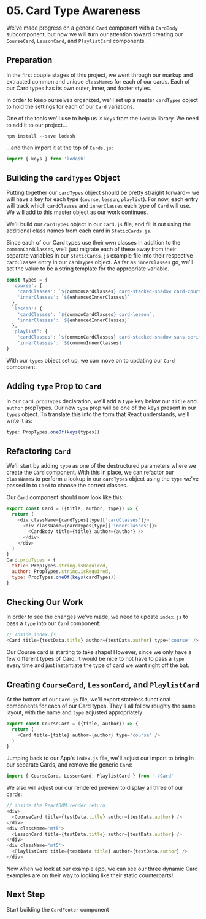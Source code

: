 # 05. Card Type Awareness
We've made progress on a generic `Card` component with a `CardBody` subcomponent, but now we will turn our attention toward creating our `CourseCard`, `LessonCard`, and `PlaylistCard` components.

## Preparation
In the first couple stages of this project, we went through our markup and extracted common and unique `className`s for each of our cards. Each of our Card types has its own outer, inner, and footer styles.

In order to keep ourselves organized, we'll set up a master `cardTypes` object to hold the settings for each of our `Card` variations.

One of the tools we'll use to help us is `keys` from the `lodash` library. We need to add it to our project...

```
npm install --save lodash
```

...and then import it at the top of `Cards.js`:

```javascript
import { keys } from 'lodash'
```

## Building the `cardTypes` Object
Putting together our `cardTypes` object should be pretty straight forward-- we will have a key for each type (`course`, `lesson`, `playlist`). For now, each entry will track which `cardClasses` and `innerClasses` each type of `Card` will use. We will add to this master object as our work continues.

We'll build our `cardTypes` object in our `Card.js` file, and fill it out using the additional class names from each card in `StaticCards.js`.

Since each of our Card types use their own classes in addition to the `commonCardClasses`, we'll just migrate each of these away from their separate variables in our `StaticCards.js` example file into their respective `cardClasses` entry in our `cardTypes` object. As far as `innerClasses` go, we'll set the value to be a string template for the appropriate variable. 

```javascript
const types = {
  'course': {
    'cardClasses': `${commonCardClasses} card-stacked-shadow card-course`,
    'innerClasses': `${enhancedInnerClasses}`
  },
  'lesson': {
    'cardClasses': `${commonCardClasses} card-lesson`,
    'innerClasses': `${enhancedInnerClasses}`
  },
  'playlist': {
    'cardClasses': `${commonCardClasses} card-stacked-shadow sans-serif card-playlist`,
    'innerClasses': `${commonInnerClasses}`
}
```

With our `types` object set up, we can move on to updating our `Card` component.

## Adding `type` Prop to `Card`
In our `Card.propTypes` declaration, we'll add a `type` key below our `title` and `author` propTypes. Our new `type` prop will be one of the keys present in our `types` object. To translate this into the form that React understands, we'll write it as:

```javascript
type: PropTypes.oneOf(keys(types))
```

## Refactoring `Card`
We'll start by adding `type` as one of the destructured parameters where we create the `Card` component. With this in place, we can refactor our `className`s to perform a lookup in our `cardTypes` object using the `type` we've passed in to `Card` to choose the correct classes.

Our `Card` component should now look like this:
```javascript
export const Card = ({title, author, type}) => {
  return (
    <div className={cardTypes[type]['cardClasses']}> 
      <div className={cardTypes[type]['innerClasses']}>
        <CardBody title={title} author={author} />
      </div>
    </div>
  )
}
Card.propTypes = {
  title: PropTypes.string.isRequired,
  author: PropTypes.string.isRequired,
  type: PropTypes.oneOf(keys(cardTypes))
}
```

## Checking Our Work
In order to see the changes we've made, we need to update `index.js` to pass a `type` into our `Card` component:

```javascript
// Inside index.js
<Card title={testData.title} author={testData.author} type='course' />
```

Our Course card is starting to take shape! However, since we only have a few different types of Card, it would be nice to not have to pass a `type` every time and just instantiate the type of card we want right off the bat.

## Creating `CourseCard`, `LessonCard`, and `PlaylistCard`
At the bottom of our `Card.js` file, we'll export stateless functional components for each of our Card types. They'll all follow roughly the same layout, with the name and `type` adjusted appropriately:
```javascript
export const CourseCard = ({title, author}) => {
  return (
    <Card title={title} author={author} type='course' />
  )
}
```

Jumping back to our App's `index.js` file, we'll adjust our import to bring in our separate Cards, and remove the generic `Card`:
```javascript
import { CourseCard, LessonCard, PlaylistCard } from './Card'
```

We also will adjust our our rendered preview to display all three of our cards:

```javascript
// inside the ReactDOM.render return
<div>
  <CourseCard title={testData.title} author={testData.author} />
</div>
<div className='mt5'>
  <LessonCard title={testData.title} author={testData.author} />
</div>
<div className='mt5'>
  <PlaylistCard title={testData.title} author={testData.author} />
</div>
```

Now when we look at our example app, we can see our three dynamic Card examples are on their way to looking like their static counterparts!

## Next Step
Start building the `CardFooter` component

